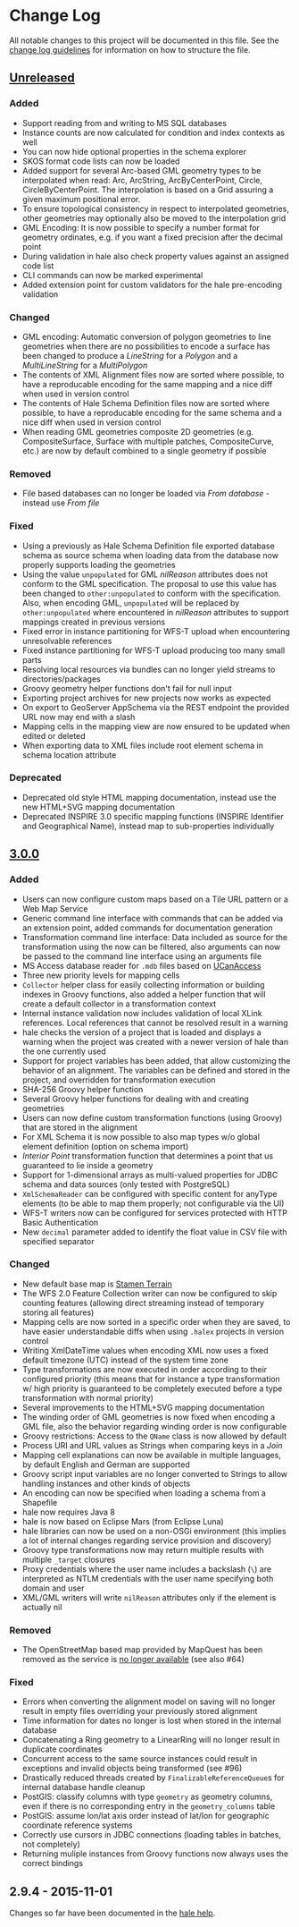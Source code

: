# Change Log
All notable changes to this project will be documented in this file.
See the [change log guidelines](http://keepachangelog.com/) for information on how to structure the file.

## [Unreleased]

### Added

- Support reading from and writing to MS SQL databases
- Instance counts are now calculated for condition and index contexts as well
- You can now hide optional properties in the schema explorer
- SKOS format code lists can now be loaded
- Added support for several Arc-based GML geometry types to be interpolated when read: Arc, ArcString, ArcByCenterPoint, Circle, CircleByCenterPoint. The interpolation is based on a Grid assuring a given maximum positional error.
- To ensure topological consistency in respect to interpolated geometries, other geometries may optionally also be moved to the interpolation grid
- GML Encoding: It is now possible to specify a number format for geometry ordinates, e.g. if you want a fixed precision after the decimal point
- During validation in hale also check property values against an assigned code list
- CLI commands can now be marked experimental
- Added extension point for custom validators for the hale pre-encoding validation

### Changed

- GML encoding: Automatic conversion of polygon geometries to line geometries when there are no possibilities to encode a surface has been changed to produce a *LineString* for a *Polygon* and a *MultiLineString* for a *MultiPolygon*
- The contents of XML Alignment files now are sorted where possible, to have a reproducable encoding for the same mapping and a nice diff when used in version control
- The contents of Hale Schema Definition files now are sorted where possible, to have a reproducable encoding for the same schema and a nice diff when used in version control
- When reading GML geometries composite 2D geometries (e.g. CompositeSurface, Surface with multiple patches, CompositeCurve, etc.) are now by default combined to a single geometry if possible

### Removed

- File based databases can no longer be loaded via *From database* - instead use *From file*

### Fixed

- Using a previously as Hale Schema Definition file exported database schema as source schema when loading data from the database now properly supports loading the geometries
- Using the value `unpopulated` for GML *nilReason* attributes does not conform to the GML specification. The proposal to use this value has been changed to `other:unpopulated` to conform with the specification. Also, when encoding GML, `unpopulated` will be replaced by `other:unpopulated` where encountered in *nilReason* attributes to support mappings created in previous versions
- Fixed error in instance partitioning for WFS-T upload when encountering unresolvable references
- Fixed instance partitioning for WFS-T upload producing too many small parts
- Resolving local resources via bundles can no longer yield streams to directories/packages
- Groovy geometry helper functions don't fail for null input
- Exporting project archives for new projects now works as expected
- On export to GeoServer AppSchema via the REST endpoint the provided URL now may end with a slash
- Mapping cells in the mapping view are now ensured to be updated when edited or deleted
- When exporting data to XML files include root element schema in schema location attribute

### Deprecated

- Deprecated old style HTML mapping documentation, instead use the new HTML+SVG mapping documentation
- Deprecated INSPIRE 3.0 specific mapping functions (INSPIRE Identifier and Geographical Name), instead map to sub-properties individually

## [3.0.0]

### Added
- Users can now configure custom maps based on a Tile URL pattern or a Web Map Service
- Generic command line interface with commands that can be added via an extension point, added commands for documentation generation
- Transformation command line interface: Data included as source for the transformation using the now can be filtered, also arguments can now be passed to the command line interface using an arguments file
- MS Access database reader for `.mdb` files based on [UCanAccess](https://sourceforge.net/projects/ucanaccess/)
- Three new priority levels for mapping cells
- `Collector` helper class for easily collecting information or building indexes in Groovy functions, also added a helper function that will create a default collector in a transformation context
- Internal instance validation now includes validation of local XLink references. Local references that cannot be resolved result in a warning
- hale checks the version of a project that is loaded and displays a warning when the project was created with a newer version of hale than the one currently used
- Support for project variables has been added, that allow customizing the behavior of an alignment. The variables can be defined and stored in the project, and overridden for transformation execution
- SHA-256 Groovy helper function
- Several Groovy helper functions for dealing with and creating geometries
- Users can now define custom transformation functions (using Groovy) that are stored in the alignment
- For XML Schema it is now possible to also map types w/o global element definition (option on schema import)
- *Interior Point* transformation function that determines a point that us guaranteed to lie inside a geometry
- Support for 1-dimensional arrays as multi-valued properties for JDBC schema and data sources (only tested with PostgreSQL)
- `XmlSchemaReader` can be configured with specific content for anyType elements (to be able to map them properly; not configurable via the UI)
- WFS-T writers now can be configured for services protected with HTTP Basic Authentication
- New `decimal` parameter added to identify the float value in CSV file with specified separator

### Changed
- New default base map is [Stamen Terrain](http://maps.stamen.com/terrain/#3/42.62/15.29)
- The WFS 2.0 Feature Collection writer can now be configured to skip counting features (allowing direct streaming instead of temporary storing all features)
- Mapping cells are now sorted in a specific order when they are saved, to have easier understandable diffs when using `.halex` projects in version control
- Writing XmlDateTime values when encoding XML now uses a fixed default timezone (UTC) instead of the system time zone
- Type transformations are now executed in order according to their configured priority (this means that for instance a type transformation w/ high priority is guaranteed to be completely executed before a type transformation with normal priority)
- Several improvements to the HTML+SVG mapping documentation
- The winding order of GML geometries is now fixed when encoding a GML file, also the behavior regarding winding order is now configurable
- Groovy restrictions: Access to the `QName` class is now allowed by default
- Process URI and URL values as Strings when comparing keys in a *Join*
- Mapping cell explanations can now be available in multiple languages, by default English and German are supported
- Groovy script input variables are no longer converted to Strings to allow handling instances and other kinds of objects
- An encoding can now be specified when loading a schema from a Shapefile
- hale now requires Java 8
- hale is now based on Eclipse Mars (from Eclipse Luna)
- hale libraries can now be used on a non-OSGi environment (this implies a lot of internal changes regarding service provision and discovery)
- Groovy type transformations now may return multiple results with multiple `_target` closures
- Proxy credentials where the user name includes a backslash (`\`) are interpreted as NTLM credentials with the user name specifying both domain and user
- XML/GML writers will write `nilReason` attributes only if the element is actually nil

### Removed
- The OpenStreetMap based map provided by MapQuest has been removed as the service is [no longer available](http://devblog.mapquest.com/2016/06/15/modernization-of-mapquest-results-in-changes-to-open-tile-access/) (see also #64)

### Fixed
- Errors when converting the alignment model on saving will no longer result in empty files overriding your previously stored alignment
- Time information for dates no longer is lost when stored in the internal database
- Concatenating a Ring geometry to a LinearRing will no longer result in duplicate coordinates
- Concurrent access to the same source instances could result in exceptions and invalid objects being transformed (see #96)
- Drastically reduced threads created by `FinalizableReferenceQueue`s for internal database handle cleanup
- PostGIS: classify columns with type `geometry` as geometry columns, even if there is no corresponding entry in the `geometry_columns` table
- PostGIS: assume lon/lat axis order instead of lat/lon for geographic coordinate reference systems
- Correctly use cursors in JDBC connections (loading tables in batches, not completely)
- Returning muliple instances from Groovy functions now always uses the correct bindings

## 2.9.4 - 2015-11-01

Changes so far have been documented in the [hale help](http://hale.igd.fraunhofer.de/2.9.4/help/topic/eu.esdihumboldt.hale.doc.user/html/new/2_9_0.xhtml?cp=2_1_0).

[Unreleased]: https://github.com/halestudio/hale/compare/3.0.0...HEAD
[3.0.0]: https://github.com/halestudio/hale/compare/2.9.4...3.0.0
